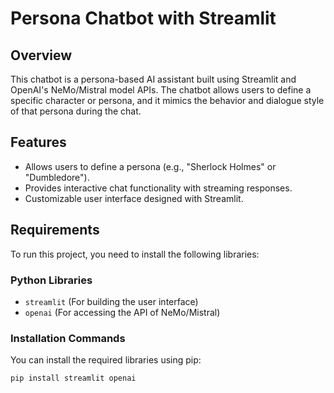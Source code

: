 # Persona Chatbot with Streamlit

## Overview
This chatbot is a persona-based AI assistant built using Streamlit and OpenAI's NeMo/Mistral model APIs. The chatbot allows users to define a specific character or persona, and it mimics the behavior and dialogue style of that persona during the chat.

## Features
- Allows users to define a persona (e.g., "Sherlock Holmes" or "Dumbledore").
- Provides interactive chat functionality with streaming responses.
- Customizable user interface designed with Streamlit.

## Requirements
To run this project, you need to install the following libraries:

### Python Libraries
- `streamlit` (For building the user interface)
- `openai` (For accessing the API of NeMo/Mistral)

### Installation Commands
You can install the required libraries using pip:

```bash
pip install streamlit openai
